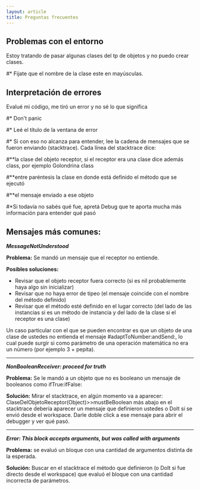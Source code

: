 ```yaml
---
layout: article
title: Preguntas frecuentes
---
```


Problemas con el entorno
------------------------

Estoy tratando de pasar algunas clases del tp de objetos y no puedo crear clases.

\#\* Fijate que el nombre de la clase este en mayúsculas.

Interpretación de errores
-------------------------

Evalué mi código, me tiró un error y no sé lo que significa

\#\* Don't panic

\#\* Leé el título de la ventana de error

\#\* Si con eso no alcanza para entender, lee la cadena de mensajes que se fueron enviando (stacktrace). Cada línea del stacktrace dice:

\#\*\*la clase del objeto receptor, si el receptor era una clase dice además class, por ejemplo Golondrina class

\#\*\*entre paréntesis la clase en donde está definido el método que se ejecutó

\#\*\*el mensaje enviado a ese objeto

\#\*Si todavía no sabés qué fue, apretá Debug que te aporta mucha más información para entender qué pasó

**Mensajes más comunes:**
-------------------------

***MessageNotUnderstood***

**Problema:** Se mandó un mensaje que el receptor no entiende.

**Posibles soluciones:**

-   Revisar que el objeto receptor fuera correcto (si es nil probablemente haya algo sin inicializar)
-   Revisar que no haya error de tipeo (el mensaje coincide con el nombre del método definido)
-   Revisar que el método esté definido en el lugar correcto (del lado de las instancias si es un método de instancia y del lado de la clase si el receptor es una clase)

Un caso particular con el que se pueden encontrar es que un objeto de una clase de ustedes no entienda el mensaje \#adaptToNumber:andSend:, lo cual puede surgir si como parámetro de una operación matemática no era un número (por ejemplo 3 + pepita).

------------------------------------------------------------------------

***NonBooleanReceiver: proceed for truth***

**Problema:** Se le mandó a un objeto que no es booleano un mensaje de booleanos como ifTrue:ifFalse:

**Solución:** Mirar el stacktrace, en algún momento va a aparecer: ClaseDelObjetoReceptor(Object)&gt;&gt;mustBeBoolean más abajo en el stacktrace debería aparecer un mensaje que definieron ustedes o DoIt si se envió desde el workspace. Darle doble click a ese mensaje para abrir el debugger y ver qué pasó.

------------------------------------------------------------------------

***Error: This block accepts <n> arguments, but was called with <m> arguments***

**Problema:** se evaluó un bloque con una cantidad de argumentos distinta de la esperada.

**Solución:** Buscar en el stacktrace el método que definieron (o DoIt si fue directo desde el workspace) que evaluó el bloque con una cantidad incorrecta de parámetros.
